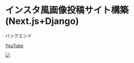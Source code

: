 # インスタ風画像投稿サイト構築(Next.js+Django)

バックエンド

[YouTube](https://youtu.be/RF0scAcL0YM)

[![](https://res.cloudinary.com/dhaciqd0v/image/upload/v1659354210/LINE/Frame_288_frofz0.png)](https://youtu.be/RF0scAcL0YM)

